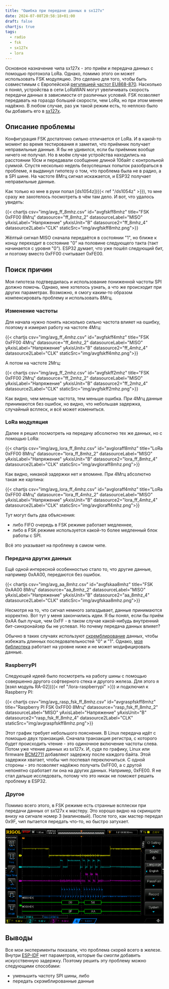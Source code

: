 ```yaml
---
title: "Ошибка при передаче данных в sx127x"
date: 2024-07-08T20:58:18+01:00
draft: false
chartjs: true
tags:
  - radio
  - fsk
  - sx127x
  - lora
---
```

Основное назначение чипа sx127x - это приём и передача данных с помощью протокола LoRa. Однако, помимо этого он может использовать FSK модуляцию. Это сделано для того, чтобы быть совместимым с Европейской [регуляцией частот EU868-870](https://www.thethingsnetwork.org/forum/t/sx127x-rfm9x-supports-fsk-is-it-ever-used/15034/5). Насколько я понял, устройства в сети LoRaWAN могут увеличивать скорость передачи данных в зависимости от различных условий. FSK позволяет передавать на гораздо большей скорости, чем LoRa, но при этом менее надёжно. В любом случае, раз уж такой режим есть, то неплохо было бы добавить его в [sx127x](https://github.com/dernasherbrezon/sx127x).

## Описание проблемы

Конфигурация FSK достаточно сильно отличается от LoRa. И в какой-то момент во время тестирования я заметил, что приёмник получает неправильные данные. Я бы не удивился, если бы приёмник вообще ничего не получал. Но в моём случае устройства находились на расстоянии 10см и передавали сообщение длиной 10байт с контрольной суммой. Спустя несколько недель безуспешных попыток разобраться в проблеме, я выдвинул гипотезу о том, что проблема была не в радио, а в SPI шине. На частоте 8Мгц сигнал искажается, и ESP32 получает неправильные данные.

Как только ко мне в руки попал [ds1054z]({{< ref "/ds1054z" >}}), то мне сразу же захотелось посмотреть в чём там дело. И вот, что удалось увидеть:

{{< chartjs csv="img/avg_ff_8mhz.csv" id="avgfskff8mhz" title="FSK 0xFF00 8Мгц" datasource="ff_8mhz_2" datasourceLabel="MISO" yAxisLabel="Напряжение" yAxisUnit="В" datasource2="ff_8mhz_4" datasource2Label="CLK" staticSrc="img/avgfskff8mhz.png">}}

Жёлтый сигнал MISO сначала передаётся в состоянии "1", но ближе к концу переходит в состояние "0" на половине следующего такта (такт начинается с уровня "0"). ESP32 думает, что уже пошёл следующий бит, и поэтому вместо 0xFF00 считывает 0xFE00.

## Поиск причин

Моя гипотеза подтвердилась и использование пониженной частоты SPI должно помочь. Однако, мне хотелось узнать, а что же происходит при других параметрах. Возможно, я смогу каким-то образом компенсировать проблему и использовать 8Мгц.

### Изменение частоты

Для начала нужно понять насколько сильно частота влияет на ошибку, поэтому я измерил работу на частоте 4Мгц:

{{< chartjs csv="img/avg_ff_4mhz.csv" id="avgfskff4mhz" title="FSK 0xFF00 4Мгц" datasource="ff_4mhz_2" datasourceLabel="MISO" yAxisLabel="Напряжение" yAxisUnit="В" datasource2="ff_4mhz_4" datasource2Label="CLK" staticSrc="img/avgfskff4mhz.png">}}

А потом на частоте 2Мгц:

{{< chartjs csv="img/avg_ff_2mhz.csv" id="avgfskff2mhz" title="FSK 0xFF00 2Мгц" datasource="ff_2mhz_2" datasourceLabel="MISO" yAxisLabel="Напряжение" yAxisUnit="В" datasource2="ff_2mhz_4" datasource2Label="CLK" staticSrc="img/avgfskff2mhz.png">}}

Как видно, чем меньше частота, тем меньше ошибка. При 4Мгц данные принимаются без ошибок, но видно, что небольшая задержка, случайный всплеск, и всё может измениться.

### LoRa модуляция

Далее я решил посмотреть на передачу абсолютно тех же данных, но с помощью LoRa:

{{< chartjs csv="img/avg_lora_ff_8mhz.csv" id="avgloraff8mhz" title="LoRa 0xFF00 8Мгц" datasource="lora_ff_8mhz_2" datasourceLabel="MISO" yAxisLabel="Напряжение" yAxisUnit="В" datasource2="lora_ff_8mhz_4" datasource2Label="CLK" staticSrc="img/avgloraff8mhz.png">}}

Как видно, никакой задержки нет и впомине. При 4Мгц абсолютно такая же картина:

{{< chartjs csv="img/avg_lora_ff_4mhz.csv" id="avgloraff4mhz" title="LoRa 0xFF00 4Мгц" datasource="lora_ff_4mhz_2" datasourceLabel="MISO" yAxisLabel="Напряжение" yAxisUnit="В" datasource2="lora_ff_4mhz_4" datasource2Label="CLK" staticSrc="img/avgloraff4mhz.png">}}

Тут могут быть два объяснения: 

 * либо FIFO очередь в FSK режиме работает медленнее,
 * либо в FSK режиме используется какой-то более медленный блок работы с SPI.

Всё это указывает на проблему в самом чипе.

### Передача других данных

Ещё одной интересной особенностью стало то, что другие данные, например 0xAA00, передаются без ошибок.

{{< chartjs csv="img/avg_aa_8mhz.csv" id="avgfskaa8mhz" title="FSK 0xAA00 8Мгц" datasource="aa_8mhz_2" datasourceLabel="MISO" yAxisLabel="Напряжение" yAxisUnit="В" datasource2="aa_8mhz_4" datasource2Label="CLK" staticSrc="img/avgfskaa8mhz.png">}}

Несмотря на то, что сигнал немного запаздывает, данные принимаются корректно. Вот тут у меня закончились идеи. Я бы понял, если бы приём 0xAA был лучше, чем 0xFF - в таком случае какой-нибудь внутренний бит-синхронайзер бы не успевал. Но почему передача данных влияет?

Обычно в таких случаях используют [скремблирование](https://ru.wikipedia.org/wiki/Скремблер) данных, чтобы избежать длинных последовательностей "0" и "1". Однако, [моя библиотека](https://github.com/dernasherbrezon/sx127x) работает на уровне ниже и не может модифицировать данные.

### RaspberryPI

Следующей идеей было посмотреть на работу шины с помощью совершенно другого софтверного стека и другого железа. Для этого я [взял модуль RA-02]({{< ref "/lora-raspberrypi" >}}) и подключил к Raspberry PI:

{{< chartjs csv="img/avg_rasp_fsk_ff_8mhz.csv" id="avgraspfskff8mhz" title="Raspberry PI FSK 0xFF00 8Мгц" datasource="rasp_fsk_ff_8mhz_2" datasourceLabel="MISO" yAxisLabel="Напряжение" yAxisUnit="В" datasource2="rasp_fsk_ff_8mhz_4" datasource2Label="CLK" staticSrc="img/avgraspfskff8mhz.png">}}

Этот график требует небольшого пояснения. В Linux передача идёт с помощью двух транзакций. Сначала транзакция регистра, с которого будет происходить чтение - это одиночное включение частоты слева. Потом уже чтение данных из sx127x. И, судя по графику, Linux или firmware [BCM2711](https://datasheets.raspberrypi.com/bcm2711/bcm2711-peripherals.pdf) добавляют задержку после каждого байта. Этой задержки хватает, чтобы чип поспевал переключиться. С одной стороны - это позволяет надёжно получать 0xFF00, а с другой непонятно сработает ли она на других данных. Например, 0xFE00. Я не стал дальше исследовать, потому что это никак не поможет решить проблему в ESP32.

### Другое

Помимо всего этого, в FSK режиме есть странные всплески при передачи данных от sx127x к мастеру. Это хорошо видно на скриншоте внизу на сигнале номер 3 (малиновый). После того, как мастер передал 0x9F, чип пытается передать что-то, но быстро затухает.

![](img/rigol_write_1f.png)

## Выводы

Все мои эксперименты показали, что проблема скорей всего в железе. Внутри [ESP-IDF](https://github.com/espressif/esp-idf) нет параметров, которые бы смогли добавить искусственную задержку. Поэтому решить эту проблему можно следующими способами:

 * уменьшить частоту SPI шины, либо
 * передать скрэмблированные данные